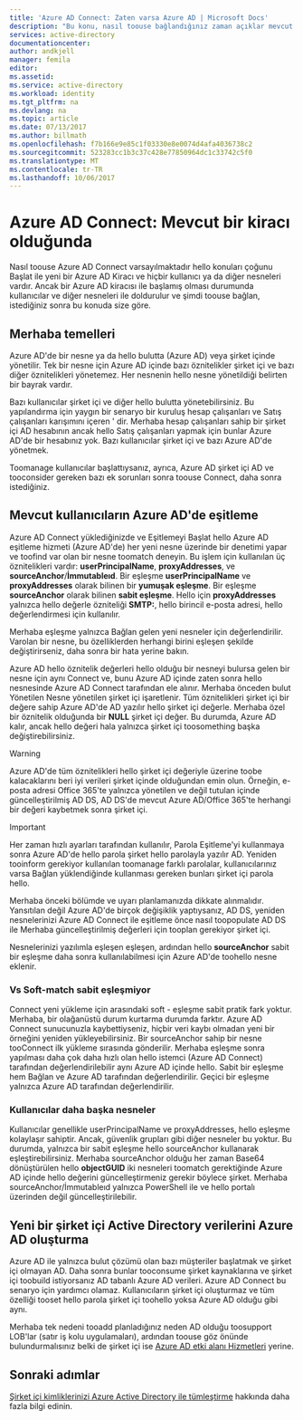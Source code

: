 ```yaml
---
title: 'Azure AD Connect: Zaten varsa Azure AD | Microsoft Docs'
description: "Bu konu, nasıl toouse bağlandığınız zaman açıklar mevcut Azure AD kiracısı vardır."
services: active-directory
documentationcenter: 
author: andkjell
manager: femila
editor: 
ms.assetid: 
ms.service: active-directory
ms.workload: identity
ms.tgt_pltfrm: na
ms.devlang: na
ms.topic: article
ms.date: 07/13/2017
ms.author: billmath
ms.openlocfilehash: f7b166e9e85c1f03330e8e0074d4afa4036738c2
ms.sourcegitcommit: 523283cc1b3c37c428e77850964dc1c33742c5f0
ms.translationtype: MT
ms.contentlocale: tr-TR
ms.lasthandoff: 10/06/2017
---
```

# <a name="azure-ad-connect-when-you-have-an-existent-tenant"></a>Azure AD Connect: Mevcut bir kiracı olduğunda
Nasıl toouse Azure AD Connect varsayılmaktadır hello konuları çoğunu Başlat ile yeni bir Azure AD Kiracı ve hiçbir kullanıcı ya da diğer nesneleri vardır. Ancak bir Azure AD kiracısı ile başlamış olması durumunda kullanıcılar ve diğer nesneleri ile doldurulur ve şimdi toouse bağlan, istediğiniz sonra bu konuda size göre.

## <a name="hello-basics"></a>Merhaba temelleri
Azure AD'de bir nesne ya da hello bulutta (Azure AD) veya şirket içinde yönetilir. Tek bir nesne için Azure AD içinde bazı öznitelikler şirket içi ve bazı diğer öznitelikleri yönetemez. Her nesnenin hello nesne yönetildiği belirten bir bayrak vardır.

Bazı kullanıcılar şirket içi ve diğer hello bulutta yönetebilirsiniz. Bu yapılandırma için yaygın bir senaryo bir kuruluş hesap çalışanları ve Satış çalışanları karışımını içeren ' dir. Merhaba hesap çalışanları sahip bir şirket içi AD hesabının ancak hello Satış çalışanları yapmak için bunlar Azure AD'de bir hesabınız yok. Bazı kullanıcılar şirket içi ve bazı Azure AD'de yönetmek.

Toomanage kullanıcılar başlattıysanız, ayrıca, Azure AD şirket içi AD ve tooconsider gereken bazı ek sorunları sonra toouse Connect, daha sonra istediğiniz.

## <a name="sync-with-existing-users-in-azure-ad"></a>Mevcut kullanıcıların Azure AD'de eşitleme
Azure AD Connect yüklediğinizde ve Eşitlemeyi Başlat hello Azure AD eşitleme hizmeti (Azure AD'de) her yeni nesne üzerinde bir denetimi yapar ve toofind var olan bir nesne toomatch deneyin. Bu işlem için kullanılan üç öznitelikleri vardır: **userPrincipalName**, **proxyAddresses**, ve **sourceAnchor**/**İmmutableıd**. Bir eşleşme **userPrincipalName** ve **proxyAddresses** olarak bilinen bir **yumuşak eşleşme**. Bir eşleşme **sourceAnchor** olarak bilinen **sabit eşleşme**. Hello için **proxyAddresses** yalnızca hello değerle özniteliği **SMTP:**, hello birincil e-posta adresi, hello değerlendirmesi için kullanılır.

Merhaba eşleşme yalnızca Bağlan gelen yeni nesneler için değerlendirilir. Varolan bir nesne, bu özelliklerden herhangi birini eşleşen şekilde değiştirirseniz, daha sonra bir hata yerine bakın.

Azure AD hello öznitelik değerleri hello olduğu bir nesneyi bulursa gelen bir nesne için aynı Connect ve, bunu Azure AD içinde zaten sonra hello nesnesinde Azure AD Connect tarafından ele alınır. Merhaba önceden bulut Yönetilen Nesne yönetilen şirket içi işaretlenir. Tüm öznitelikleri şirket içi bir değere sahip Azure AD'de AD yazılır hello şirket içi değerle. Merhaba özel bir öznitelik olduğunda bir **NULL** şirket içi değer. Bu durumda, Azure AD kalır, ancak hello değeri hala yalnızca şirket içi toosomething başka değiştirebilirsiniz.

> [!WARNING]
> Azure AD'de tüm öznitelikleri hello şirket içi değeriyle üzerine toobe kalacaklarını beri iyi verileri şirket içinde olduğundan emin olun. Örneğin, e-posta adresi Office 365'te yalnızca yönetilen ve değil tutulan içinde güncelleştirilmiş AD DS, AD DS'de mevcut Azure AD/Office 365'te herhangi bir değeri kaybetmek sonra şirket içi.

> [!IMPORTANT]
> Her zaman hızlı ayarları tarafından kullanılır, Parola Eşitleme'yi kullanmaya sonra Azure AD'de hello parola şirket hello parolayla yazılır AD. Yeniden tooinform gerekiyor kullanılan toomanage farklı parolalar, kullanıcılarınız varsa Bağlan yüklendiğinde kullanması gereken bunları şirket içi parola hello.

Merhaba önceki bölümde ve uyarı planlamanızda dikkate alınmalıdır. Yansıtılan değil Azure AD'de birçok değişiklik yaptıysanız, AD DS, yeniden nesnelerinizi Azure AD Connect ile eşitleme önce nasıl toopopulate AD DS ile Merhaba güncelleştirilmiş değerleri için tooplan gerekiyor şirket içi.

Nesnelerinizi yazılımla eşleşen eşleşen, ardından hello **sourceAnchor** sabit bir eşleşme daha sonra kullanılabilmesi için Azure AD'de toohello nesne eklenir.

### <a name="hard-match-vs-soft-match"></a>Vs Soft-match sabit eşleşmiyor
Connect yeni yükleme için arasındaki soft - eşleşme sabit pratik fark yoktur. Merhaba, bir olağanüstü durum kurtarma durumda farktır. Azure AD Connect sunucunuzla kaybettiyseniz, hiçbir veri kaybı olmadan yeni bir örneğini yeniden yükleyebilirsiniz. Bir sourceAnchor sahip bir nesne tooConnect ilk yükleme sırasında gönderilir. Merhaba eşleşme sonra yapılması daha çok daha hızlı olan hello istemci (Azure AD Connect) tarafından değerlendirilebilir aynı Azure AD içinde hello. Sabit bir eşleşme hem Bağlan ve Azure AD tarafından değerlendirilir. Geçici bir eşleşme yalnızca Azure AD tarafından değerlendirilir.

### <a name="other-objects-than-users"></a>Kullanıcılar daha başka nesneler
Kullanıcılar genellikle userPrincipalName ve proxyAddresses, hello eşleşme kolaylaşır sahiptir. Ancak, güvenlik grupları gibi diğer nesneler bu yoktur. Bu durumda, yalnızca bir sabit eşleşme hello sourceAnchor kullanarak eşleştirebilirsiniz. Merhaba sourceAnchor olduğu her zaman Base64 dönüştürülen hello **objectGUID** iki nesneleri toomatch gerektiğinde Azure AD içinde hello değerini güncelleştirmeniz gerekir böylece şirket. Merhaba sourceAnchor/İmmutableıd yalnızca PowerShell ile ve hello portalı üzerinden değil güncelleştirilebilir.

## <a name="create-a-new-on-premises-active-directory-from-data-in-azure-ad"></a>Yeni bir şirket içi Active Directory verilerini Azure AD oluşturma
Azure AD ile yalnızca bulut çözümü olan bazı müşteriler başlatmak ve şirket içi olmayan AD. Daha sonra bunlar tooconsume şirket kaynaklarına ve şirket içi toobuild istiyorsanız AD tabanlı Azure AD verileri. Azure AD Connect bu senaryo için yardımcı olamaz. Kullanıcıların şirket içi oluşturmaz ve tüm özelliği tooset hello parola şirket içi toohello yoksa Azure AD olduğu gibi aynı.

Merhaba tek nedeni tooadd planladığınız neden AD olduğu toosupport LOB'lar (satır iş kolu uygulamaları), ardından toouse göz önünde bulundurmalısınız belki de şirket içi ise [Azure AD etki alanı Hizmetleri](../../active-directory-domain-services/index.md) yerine.

## <a name="next-steps"></a>Sonraki adımlar
[Şirket içi kimliklerinizi Azure Active Directory ile tümleştirme](active-directory-aadconnect.md) hakkında daha fazla bilgi edinin.
